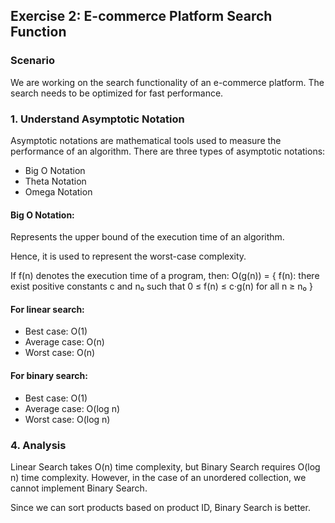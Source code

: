 ## Exercise 2: E-commerce Platform Search Function
### Scenario
We are working on the search functionality of an e-commerce platform. The search needs to be optimized for fast performance.

### 1. Understand Asymptotic Notation
Asymptotic notations are mathematical tools used to measure the performance of an algorithm.
There are three types of asymptotic notations:

- Big O Notation
- Theta Notation
- Omega Notation

#### Big O Notation:

Represents the upper bound of the execution time of an algorithm.

Hence, it is used to represent the worst-case complexity.

If f(n) denotes the execution time of a program, then:
O(g(n)) = { f(n): there exist positive constants c and n₀ such that 0 ≤ f(n) ≤ c·g(n) for all n ≥ n₀ }

#### For linear search:

- Best case: O(1)
- Average case: O(n)
- Worst case: O(n)

#### For binary search:

- Best case: O(1)
- Average case: O(log n)
- Worst case: O(log n)
 

### 4. Analysis
Linear Search takes O(n) time complexity, but Binary Search requires O(log n) time complexity.
However, in the case of an unordered collection, we cannot implement Binary Search.

Since we can sort products based on product ID, Binary Search is better.